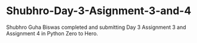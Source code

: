 # Shubhro-Day-3-Asignment-3-and-4
Shubhro Guha Biswas completed and submitting Day 3 Assignment 3 and Assignment 4 in Python Zero to Hero.
